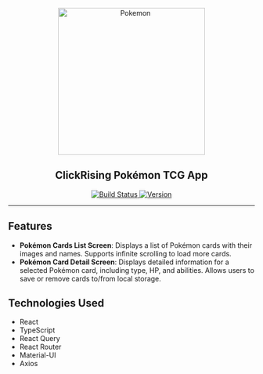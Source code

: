 <p align="center">
  <img src="https://cdn.wallpaper.tn/large/Pokemon-Pikachu-Wallpapers-4K-171156.jpg" alt="Pokemon" width="300">
</p>

<h2 align="center">ClickRising Pokémon TCG App</h2>

<p align="center">
  <a href="https://github.com/your-repo">
    <img src="https://img.shields.io/badge/build-passing-brightgreen" alt="Build Status">
  </a>
  <a href="https://github.com/your-repo">
    <img src="https://img.shields.io/badge/version-1.0.0-blue" alt="Version">
  </a>
</p>

---

## Features

- **Pokémon Cards List Screen**: Displays a list of Pokémon cards with their images and names. Supports infinite scrolling to load more cards.
- **Pokémon Card Detail Screen**: Displays detailed information for a selected Pokémon card, including type, HP, and abilities. Allows users to save or remove cards to/from local storage.

## Technologies Used

- React
- TypeScript
- React Query
- React Router
- Material-UI
- Axios
